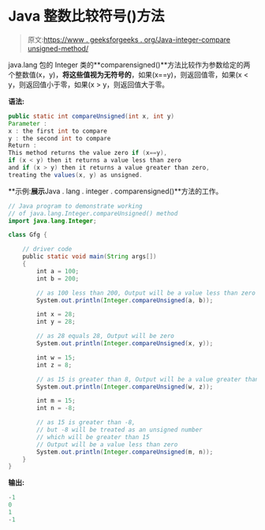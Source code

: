 # Java 整数比较符号()方法

> 原文:[https://www . geeksforgeeks . org/Java-integer-compare unsigned-method/](https://www.geeksforgeeks.org/java-integer-compareunsigned-method/)

java.lang 包的 Integer 类的**comparensigned()**方法比较作为参数给定的两个整数值(x，y)，**将这些值视为无符号的**，如果(x==y)，则返回值零，如果(x < y，则返回值小于零，如果(x > y，则返回值大于零。

**语法:**

```java
public static int compareUnsigned(int x, int y)
Parameter :
x : the first int to compare
y : the second int to compare
Return :
This method returns the value zero if (x==y), 
if (x < y) then it returns a value less than zero 
and if (x > y) then it returns a value greater than zero,
treating the values(x, y) as unsigned.

```

**示例:**展示**Java . lang . integer . comparensigned()**方法的工作。

```java
// Java program to demonstrate working
// of java.lang.Integer.compareUnsigned() method
import java.lang.Integer;

class Gfg {

    // driver code
    public static void main(String args[])
    {
        int a = 100;
        int b = 200;

        // as 100 less than 200, Output will be a value less than zero
        System.out.println(Integer.compareUnsigned(a, b));

        int x = 28;
        int y = 28;

        // as 28 equals 28, Output will be zero
        System.out.println(Integer.compareUnsigned(x, y));

        int w = 15;
        int z = 8;

        // as 15 is greater than 8, Output will be a value greater than zero
        System.out.println(Integer.compareUnsigned(w, z));

        int m = 15;
        int n = -8;

        // as 15 is greater than -8,
        // but -8 will be treated as an unsigned number
        // which will be greater than 15
        // Output will be a value less than zero
        System.out.println(Integer.compareUnsigned(m, n));
    }
}
```

**输出:**

```java
-1
0
1
-1

```